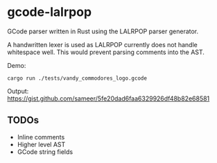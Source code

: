 # gcode-lalrpop

GCode parser written in Rust using the LALRPOP parser generator.

A handwritten lexer is used as LALRPOP currently does not handle whitespace well. This would prevent parsing comments into the AST.

Demo:

```
cargo run ./tests/vandy_commodores_logo.gcode
```

Output: https://gist.github.com/sameer/5fe20dad6faa6329926df48b82e68581

## TODOs

* Inline comments
* Higher level AST
* GCode string fields
